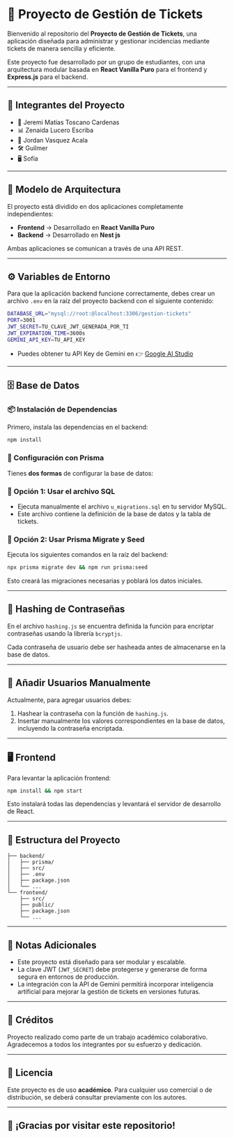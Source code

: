 # 🎫 Proyecto de Gestión de Tickets

Bienvenido al repositorio del **Proyecto de Gestión de Tickets**, una aplicación diseñada para administrar y gestionar incidencias mediante tickets de manera sencilla y eficiente.

Este proyecto fue desarrollado por un grupo de estudiantes, con una arquitectura modular basada en **React Vanilla Puro** para el frontend y **Express.js** para el backend.

---

## 📌 Integrantes del Proyecto

- 🎨 Jeremi Matias Toscano Cardenas  
- 📊 Zenaida Lucero Escriba  
- 🔧 Jordan Vasquez Acala  
- 🛠️ Guilmer  
- 🖥️ Sofía  

---

## 📐 Modelo de Arquitectura

El proyecto está dividido en dos aplicaciones completamente independientes:

- **Frontend** → Desarrollado en **React Vanilla Puro**
- **Backend** → Desarrollado en **Nest js**

Ambas aplicaciones se comunican a través de una API REST.

---

## ⚙️ Variables de Entorno

Para que la aplicación backend funcione correctamente, debes crear un archivo `.env` en la raíz del proyecto backend con el siguiente contenido:

```bash
DATABASE_URL="mysql://root:@localhost:3306/gestion-tickets"
PORT=3001
JWT_SECRET=TU_CLAVE_JWT_GENERADA_POR_TI
JWT_EXPIRATION_TIME=3600s
GEMINI_API_KEY=TU_API_KEY
```

- Puedes obtener tu API Key de Gemini en 👉 [Google AI Studio](https://aistudio.google.com/prompts/new_chat)

---

## 🗄️ Base de Datos

### 📦 Instalación de Dependencias

Primero, instala las dependencias en el backend:

```bash
npm install
```

### 📌 Configuración con Prisma

Tienes **dos formas** de configurar la base de datos:

### 🔸 Opción 1: Usar el archivo SQL

- Ejecuta manualmente el archivo `u_migrations.sql` en tu servidor MySQL.
- Este archivo contiene la definición de la base de datos y la tabla de tickets.

### 🔸 Opción 2: Usar Prisma Migrate y Seed

Ejecuta los siguientes comandos en la raíz del backend:

```bash
npx prisma migrate dev && npm run prisma:seed
```

Esto creará las migraciones necesarias y poblará los datos iniciales.

---

## 🔐 Hashing de Contraseñas

En el archivo `hashing.js` se encuentra definida la función para encriptar contraseñas usando la librería `bcryptjs`.

Cada contraseña de usuario debe ser hasheada antes de almacenarse en la base de datos.

---

## 👤 Añadir Usuarios Manualmente

Actualmente, para agregar usuarios debes:

1. Hashear la contraseña con la función de `hashing.js`.
2. Insertar manualmente los valores correspondientes en la base de datos, incluyendo la contraseña encriptada.

---

## 🖥️ Frontend

Para levantar la aplicación frontend:

```bash
npm install && npm start
```

Esto instalará todas las dependencias y levantará el servidor de desarrollo de React.

---

## 📁 Estructura del Proyecto

```plaintext
├── backend/
│   ├── prisma/
│   ├── src/
│   ├── .env
│   ├── package.json
│   └── ...
└── frontend/
    ├── src/
    ├── public/
    ├── package.json
    └── ...
```

---

## 📌 Notas Adicionales

- Este proyecto está diseñado para ser modular y escalable.
- La clave JWT (`JWT_SECRET`) debe protegerse y generarse de forma segura en entornos de producción.
- La integración con la API de Gemini permitirá incorporar inteligencia artificial para mejorar la gestión de tickets en versiones futuras.

---

## 📣 Créditos

Proyecto realizado como parte de un trabajo académico colaborativo.  
Agradecemos a todos los integrantes por su esfuerzo y dedicación.

---

## 📝 Licencia

Este proyecto es de uso **académico**. Para cualquier uso comercial o de distribución, se deberá consultar previamente con los autores.

---

## 🚀 ¡Gracias por visitar este repositorio!

